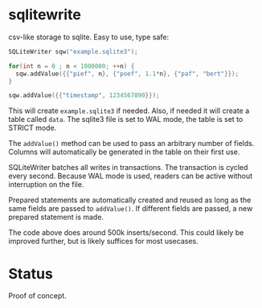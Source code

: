 # sqlitewrite
csv-like storage to sqlite. Easy to use, type safe:

```C++
SQLiteWriter sqw("example.sqlite3");

for(int n = 0 ; n < 1000000; ++n) {
  sqw.addValue({{"pief", n}, {"poef", 1.1*n}, {"paf", "bert"}});
}

sqw.addValue({{"timestamp", 1234567890}});
```

This will create `example.sqlite3` if needed. Also, if needed it will create
a table called `data`. The sqlite3 file is set to WAL mode, the table is set
to STRICT mode.

The `addValue()` method can be used to pass an arbitrary number of fields.
Columns will automatically be generated in the table on their first use. 

SQLiteWriter batches all writes in transactions. The transaction is cycled
every second. Because WAL mode is used, readers can be active without
interruption on the file.

Prepared statements are automatically created and reused as long as the same
fields are passed to `addValue()`. If different fields are passed, a new
prepared statement is made.

The code above does around 500k inserts/second. This could likely be
improved further, but is likely suffices for most usecases.

# Status
Proof of concept.
